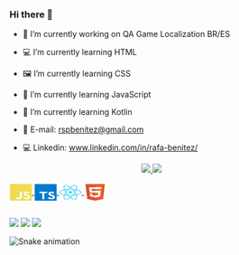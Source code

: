 ### Hi there 👋


- 🔭 I’m currently working on QA Game Localization BR/ES<br>

- 💻 I’m currently learning HTML
- 🖼 I’m currently learning CSS
- 🎫 I’m currently learning JavaScript
- 📱 I’m currently learning Kotlin<br>
 
- 📧 E-mail: rspbenitez@gmail.com
- 💻 Linkedin: www.linkedin.com/in/rafa-benitez/

<div align="center">
  <a href="https://github.com/benitezrafa">
  <img height="180em" src="https://github-readme-stats.vercel.app/api?username=benitezrafa&show_icons=true&theme=dark&include_all_commits=true&count_private=true"/>
  <img height="180em" src="https://github-readme-stats.vercel.app/api/top-langs/?username=benitezrafa&layout=compact&langs_count=7&theme=dark"/>
</div>

<div style="display: inline_block"><br>
  <img align="center" alt="Rafa-Js" height="30" width="40" src="https://raw.githubusercontent.com/devicons/devicon/master/icons/javascript/javascript-plain.svg">
  <img align="center" alt="Rafa-Ts" height="30" width="40" src="https://raw.githubusercontent.com/devicons/devicon/master/icons/typescript/typescript-plain.svg">
  <img align="center" alt="Rafa-React" height="30" width="40" src="https://raw.githubusercontent.com/devicons/devicon/master/icons/react/react-original.svg">
  <img align="center" alt="Rafa-HTML" height="30" width="40" src="https://raw.githubusercontent.com/devicons/devicon/master/icons/html5/html5-original.svg">
   
          
</div>

  ##
  
  <div> 
  <a href="https://www.instagram.com/rafbenitez" target="_blank"><img src="https://img.shields.io/badge/-Instagram-%23E4405F?style=for-the-badge&logo=instagram&logoColor=white" target="_blank"></a>
  <a href = "mailto:rspbenitez@gmail.com"><img src="https://img.shields.io/badge/-Gmail-%23333?style=for-the-badge&logo=gmail&logoColor=white" target="_blank"></a>
  <a href="https://www.linkedin.com/in/rafa-benitez/" target="_blank"><img src="https://img.shields.io/badge/-LinkedIn-%230077B5?style=for-the-badge&logo=linkedin&logoColor=white" target="_blank"></a> 
 
  ![Snake animation](https://github.com/benitezrafa/benitezrafa/blob/output/github-contribution-grid-snake.svg)
 
</div>
